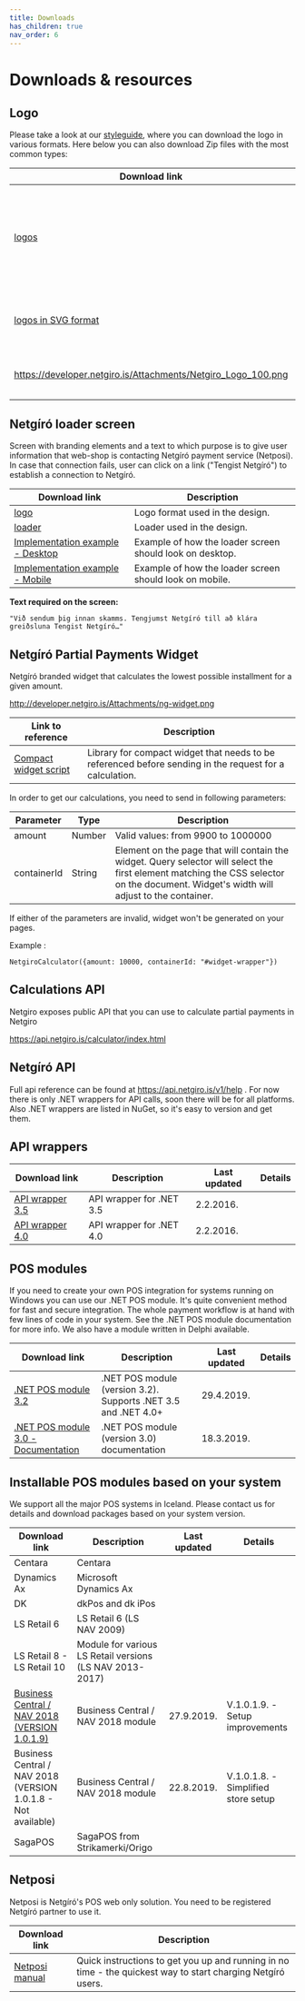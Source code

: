 ```yaml
---
title: Downloads
has_children: true
nav_order: 6
---
```


# Downloads & resources

## Logo

Please take a look at our [styleguide](https://netgiro.frontify.com/d/8oC7BJpSmcsa/brand-guidelines#/design-system/logo), where you can download the logo in various formats. Here below you can also download Zip files with the most common types:

| Download link | Description |
| ------------- | ------------- |
| [logos](developer.netgiro.is/Attachments/documents/logo_multi_size.zip) | Set of netgiro logos in multiple sizes you can use when integrating netgiro. |
| [logos in SVG format](developer.netgiro.is/Attachments/documents/Netgiro_logo_svg.zip) | Set of netgiro logos in SVG format. |
| https://developer.netgiro.is/Attachments/Netgiro_Logo_100.png | Path to Netgiro logo (Size 100) |

## Netgíró loader screen

Screen with branding elements and a text to which purpose is to give user information that web-shop is contacting Netgíró payment service (Netposi). In case that connection fails, user can click on a link ("Tengist Netgíró") to establish a connection to Netgíró.

| Download link | Description |
| ------------- | ------------- |
| [logo](https://static.netgiro.is/assets/logo/logo-light-bg.svg) | Logo format used in the design. |
| [loader](https://static.netgiro.is/assets/loaders/dot-loader.gif) | Loader used in the design. |
| [Implementation example - Desktop](http://developer.netgiro.is/Attachments/documents/Netg%C3%ADr%C3%B3-loader-desktop-example.png) | Example of how the loader screen should look on desktop. |
| [Implementation example - Mobile](http://developer.netgiro.is/Attachments/documents/Netg%C3%ADr%C3%B3-loader-mobile-example.png) | Example of how the loader screen should look on mobile. |

**Text required on the screen:**
~~~
"Við sendum þig innan skamms. Tengjumst Netgíró till að klára greiðsluna Tengist Netgíró…"
~~~

## Netgíró Partial Payments Widget

Netgíró branded widget that calculates the lowest possible installment for a given amount.

http://developer.netgiro.is/Attachments/ng-widget.png

| Link to reference | Description |
| ------------- | ------------- |
| [Compact widget script](https://static.netgiro.is/dist/scripts/pp-widget-compact/pp-widget-compact.js) | Library for compact widget that needs to be referenced before sending in the request for a calculation. |

In order to get our calculations, you need to send in following parameters:

| Parameter | Type | Description |
| ------------- | ------------- | ------------- |
| amount | Number | Valid values: from 9900 to 1000000 |
| containerId | String | Element on the page that will contain the widget. Query selector will select the first element matching the CSS selector on the document. Widget's width will adjust to the container. |

If either of the parameters are invalid, widget won't be generated on your pages.

Example :
~~~
NetgiroCalculator({amount: 10000, containerId: "#widget-wrapper"})
~~~

## Calculations API

Netgiro exposes public API that you can use to calculate partial payments in Netgiro

https://api.netgiro.is/calculator/index.html

## Netgíró API

Full api reference can be found at https://api.netgiro.is/v1/help . For now there is only .NET wrappers for API calls, soon there will be for all platforms. Also .NET wrappers are listed in NuGet, so it's easy to version and get them.

## API wrappers

| Download link | Description | Last updated | Details |
| ------------- | ------------- | ------------- | ------------- |
| [API wrapper 3.5](http://developer.netgiro.is/Attachments/documents/Netg%C3%ADr%C3%B3%20-%20API%20Wrapper%203.5.zip) | API wrapper for .NET 3.5 | 2.2.2016. |  |
| [API wrapper 4.0](http://developer.netgiro.is/Attachments/documents/Netg%C3%ADr%C3%B3%20-%20API%20Wrapper%204.0.zip) | API wrapper for .NET 4.0 | 2.2.2016. |  |

## POS modules

If you need to create your own POS integration for systems running on Windows you can use our .NET POS module. It's quite convenient method for fast and secure integration. The whole payment workflow is at hand with few lines of code in your system. See the .NET POS module documentation for more info. We also have a module written in Delphi available.

| Download link | Description | Last updated | Details |
| ------------- | ------------- | ------------- | ------------- |
| [.NET POS module 3.2](http://developer.netgiro.is/Attachments/documents/Netg%C3%ADr%C3%B3%20-%20POS%20Module%20(v_3.2.1).zip) | 	.NET POS module (version 3.2). Supports .NET 3.5 and .NET 4.0+ | 29.4.2019. |  |
| [.NET POS module 3.0 - Documentation](http://developer.netgiro.is/Attachments/documents/Netg%C3%ADr%C3%B3%20-%20POS%20Module%20(v_3.0)%20-%20Documentation.zip) | .NET POS module (version 3.0) documentation | 18.3.2019. |  |

## Installable POS modules based on your system

We support all the major POS systems in Iceland. Please contact us for details and download packages based on your system version.

| Download link | Description | Last updated | Details |
| ------------- | ------------- | ------------- | ------------- |
| Centara |	Centara |  |  |
| Dynamics Ax |	Microsoft Dynamics Ax |  |  |
| DK |	dkPos and dk iPos |  |  |
| LS Retail 6 |	LS Retail 6 (LS NAV 2009) |  |  |
| LS Retail 8 - LS Retail 10 |	Module for various LS Retail versions (LS NAV 2013-2017) |  |  |
| [Business Central / NAV 2018 (VERSION 1.0.1.9)](http://developer.netgiro.is/Attachments/documents/Netgiro_NAV2018_1.0.1.9.zip) |		Business Central / NAV 2018 module | 27.9.2019. | V.1.0.1.9. - Setup improvements |
| Business Central / NAV 2018 (VERSION 1.0.1.8 - Not available) |	Business Central / NAV 2018 module | 22.8.2019. | 	V.1.0.1.8. - Simplified store setup |
| SagaPOS |	SagaPOS from Strikamerki/Origo |  |  |

## Netposi

Netposi is Netgíró's POS web only solution. You need to be registered Netgíró partner to use it.

| Download link | Description |
| ------------- | ------------- |
| [Netposi manual](http://developer.netgiro.is/Attachments/documents/Netposa-lei%C3%B0beiningar-v1.0.pdf) |	Quick instructions to get you up and running in no time - the quickest way to start charging Netgíró users. |
